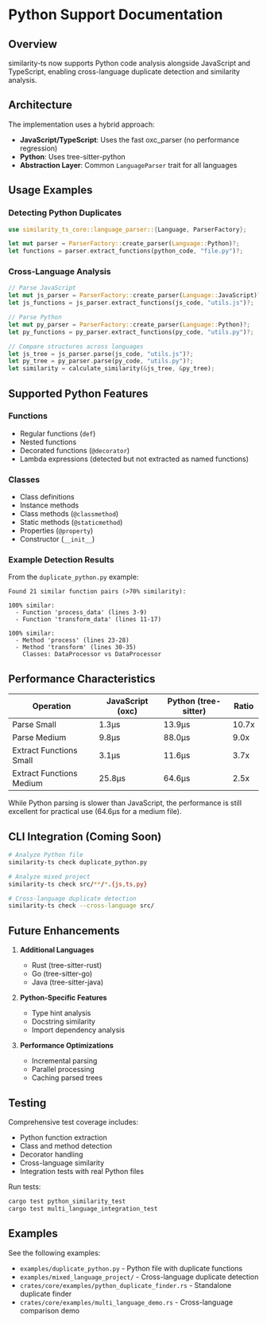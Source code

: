# Python Support Documentation

## Overview

similarity-ts now supports Python code analysis alongside JavaScript and TypeScript, enabling cross-language duplicate detection and similarity analysis.

## Architecture

The implementation uses a hybrid approach:
- **JavaScript/TypeScript**: Uses the fast oxc_parser (no performance regression)
- **Python**: Uses tree-sitter-python
- **Abstraction Layer**: Common `LanguageParser` trait for all languages

## Usage Examples

### Detecting Python Duplicates

```rust
use similarity_ts_core::language_parser::{Language, ParserFactory};

let mut parser = ParserFactory::create_parser(Language::Python)?;
let functions = parser.extract_functions(python_code, "file.py")?;
```

### Cross-Language Analysis

```rust
// Parse JavaScript
let mut js_parser = ParserFactory::create_parser(Language::JavaScript)?;
let js_functions = js_parser.extract_functions(js_code, "utils.js")?;

// Parse Python
let mut py_parser = ParserFactory::create_parser(Language::Python)?;
let py_functions = py_parser.extract_functions(py_code, "utils.py")?;

// Compare structures across languages
let js_tree = js_parser.parse(js_code, "utils.js")?;
let py_tree = py_parser.parse(py_code, "utils.py")?;
let similarity = calculate_similarity(&js_tree, &py_tree);
```

## Supported Python Features

### Functions
- Regular functions (`def`)
- Nested functions
- Decorated functions (`@decorator`)
- Lambda expressions (detected but not extracted as named functions)

### Classes
- Class definitions
- Instance methods
- Class methods (`@classmethod`)
- Static methods (`@staticmethod`)
- Properties (`@property`)
- Constructor (`__init__`)

### Example Detection Results

From the `duplicate_python.py` example:
```
Found 21 similar function pairs (>70% similarity):

100% similar:
  - Function 'process_data' (lines 3-9)
  - Function 'transform_data' (lines 11-17)

100% similar:
  - Method 'process' (lines 23-28)
  - Method 'transform' (lines 30-35)
    Classes: DataProcessor vs DataProcessor
```

## Performance Characteristics

| Operation | JavaScript (oxc) | Python (tree-sitter) | Ratio |
|-----------|------------------|---------------------|-------|
| Parse Small | 1.3µs | 13.9µs | 10.7x |
| Parse Medium | 9.8µs | 88.0µs | 9.0x |
| Extract Functions Small | 3.1µs | 11.6µs | 3.7x |
| Extract Functions Medium | 25.8µs | 64.6µs | 2.5x |

While Python parsing is slower than JavaScript, the performance is still excellent for practical use (64.6µs for a medium file).

## CLI Integration (Coming Soon)

```bash
# Analyze Python file
similarity-ts check duplicate_python.py

# Analyze mixed project
similarity-ts check src/**/*.{js,ts,py}

# Cross-language duplicate detection
similarity-ts check --cross-language src/
```

## Future Enhancements

1. **Additional Languages**
   - Rust (tree-sitter-rust)
   - Go (tree-sitter-go)
   - Java (tree-sitter-java)

2. **Python-Specific Features**
   - Type hint analysis
   - Docstring similarity
   - Import dependency analysis

3. **Performance Optimizations**
   - Incremental parsing
   - Parallel processing
   - Caching parsed trees

## Testing

Comprehensive test coverage includes:
- Python function extraction
- Class and method detection
- Decorator handling
- Cross-language similarity
- Integration tests with real Python files

Run tests:
```bash
cargo test python_similarity_test
cargo test multi_language_integration_test
```

## Examples

See the following examples:
- `examples/duplicate_python.py` - Python file with duplicate functions
- `examples/mixed_language_project/` - Cross-language duplicate detection
- `crates/core/examples/python_duplicate_finder.rs` - Standalone duplicate finder
- `crates/core/examples/multi_language_demo.rs` - Cross-language comparison demo